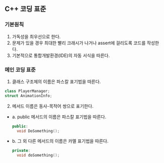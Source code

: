 ## C++ 코딩 표준

### 기본원칙
1. 가독성을 최우선으로 한다.
2. 문제가 있을 경우 최대한 빨리 크래시가 나거나 assert에 걸리도록 코드를 작성한다.
3. 기본적으로 통합개발환경(IDE)의 자동 서식을 따른다.

### 메인 코딩 표준
1. 클래스 구조체의 이름은 파스칼 표기법을 따른다.
  ```C++
  class PlayerManager;
  struct AnimationInfo;
  ```
2. 메서드 이름은 동사-목적어 쌍으로 표기한다.
- a. public 메서드의 이름은 파스칼 표기법을 따른다.
    ```C++
    public:
      void DoSomething();
    ```
 - b. 그 외 다른 메서드의 이름은 카멜 표기법을 따른다.
    ```C++
    private:
      void doSomething();
    ```

